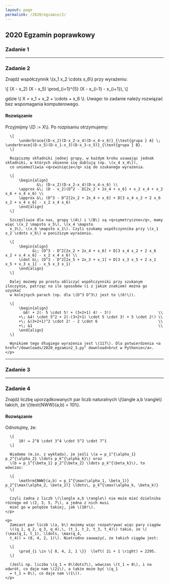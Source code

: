 ```yaml
---
layout: page
permalink: /2020/egzamin/2/
---
```


## 2020 Egzamin poprawkowy

### Zadanie 1

---

### Zadanie 2

Znajdź współczynnik \\(x_1 x_2 \cdots x_6\\) przy wyrażeniu:

\\[
    (X - x_2) (X - x_5) \prod_{i=1}^{5} (X - x_{i-1} - x_{i+1}),
\\]

gdzie \\( X = x_1 + x_2 + \cdots + x_6 \\). *Uwaga:* to zadanie należy rozwiązać bez wspomagania komputerowego.

<div data-collapse>
  <h4 class="collapsible">Rozwiązanie</h4>
  <div class="solution">
    <p>
      Przyjmijmy \(D := X\). Po rozpisaniu otrzymujemy:

      \[
          \underbrace{(D-x_2)(D-x_2-x_4)(D-x_4-x_6)}_{\text{grupa } A} \; \underbrace{(D-x_5)(D-x_1-x_3)(D-x_3-x_5)}_{\text{grupa } B}.
      \]

      Rozpiszmy składniki jednej grupy, w każdym kroku usuwając jednak składniki, w których zmienne się dublują (np. \(x_4 x_4\)),
      co uniemożliwia <q>zwinięcie</q> się do szukanego wyrażenia.

      \[
          \begin{align}
                  &\; (D-x_2)(D-x_2-x_4)(D-x_4-x_6) \\
          \approx &\; (D - x_2)(D^2 - D[2x_2 + 2x_4 + x_6] + x_2 x_4 + x_2 x_6 + x_4 x_6) \\
          \approx &\; (D^3 - D^2[2x_2 + 2x_4 + x_6] + D[3 x_4 x_2 + 2 x_6 x_2 + x_4 x_6] - x_2 x_4 x_6)
          \end{align}
      \]

      Szczęśliwie dla nas, grupy \(A\) i \(B\) są <q>symetryczne</q>, mamy więc \(x_2 \mapsto x_5\), \(x_4 \mapsto
      x_3\), \(x_6 \mapsto x_1\). Czyli szukamy współczynnika przy \(x_1 x_2 \cdots x_6\) w poniższym wyrażeniu.

      \[
          \begin{align}
                &\; (D^3 - D^2[2x_2 + 2x_4 + x_6] + D[3 x_4 x_2 + 2 x_6 x_2 + x_4 x_6] - x_2 x_4 x_6) \\
          \cdot &\; (D^3 - D^2[2x_5 + 2x_3 + x_1] + D[3 x_3 x_5 + 2 x_1 x_5 + x_3 x_1] - x_5 x_3 x_1)
          \end{align}
      \]

      Dalej możemy po prostu obliczyć współczynniki przy szukanym iloczynie, patrząc na ile sposobów (i z jakim znakiem) można go uzyskać
      w kolejnych parach (np. dla \(D^3 D^3\) jest to \(6!\)).

      \[
          \begin{align}
            &6! + 2(- 5 \cdot 5! + (3+2+1) 4! - 3!)                     \\
          +\; &4! \cdot 5^2 + 2(-(3+2+1) \cdot 5 \cdot 3! + 5 \cdot 2!) \\
          +\; &(3+2+1)^2 \cdot 2! - 2 \cdot 6                           \\
          +\; &1                                                        \\
          \end{align}
      \]

      Wynikiem tego długiego wyrażenia jest \(117\). Dla potwierdzenia <a href="/downloads/2020_egzamin2_3.py" download>brut w Pythonie</a>.
    </p>
  </div>
</div>

---

### Zadanie 3

---

### Zadanie 4


Znajdź liczbę uporządkowanych par liczb naturalnych \\(\langle a,b \rangle\\) takich, że \\(\text{NWW}(a,b) = 10!\\).

<div>
  <h4 class="collapsible">Rozwiązanie</h4>
  <div class="solution">
    <p>
      Odnotujmy, że:

      \[
          10! = 2^8 \cdot 3^4 \cdot 5^2 \cdot 7^1
      \]

      Wiadomo (m.in. z wykładu), że jeśli \(a = p_1^{\alpha_1} p_2^{\alpha_2} \ldots p_k^{\alpha_k}\) oraz
      \(b = p_1^{\beta_1} p_2^{\beta_2} \ldots p_k^{\beta_k}\), to wówczas:

      \[
          \mathrm{NWW}(a,b) = p_1^{\max(\alpha_1, \beta_1)} p_2^{\max(\alpha_2, \beta_2)} \ldots\, p_k^{\max(\alpha_k, \beta_k)}
      \]

      Czyli żadna z liczb \(\langle a,b \rangle\) nie może mieć dzielnika różnego od \(2, 3, 5, 7\), a jedna z nich musi
      mieć go w potędze takiej, jak \(10!\).
    </p>

    <p>
      Zamiast par liczb \(a, b\) możemy więc rozpatrywać więc pary ciągów
      \((q_1, q_2, q_3, q_4),\, (t_1, t_2, t_3, t_4)\) takie, że \( (\max(q_1, t_1), \ldots, \max(q_4,
      t_4)) = (8, 4, 2, 1)\). Nietrudno zauważyć, że takich ciągów jest:

      \[
          \prod_{i \in \{ 8, 4, 2, 1 \}}  \left( 2i + 1 \right) = 2295.
      \]

      (Jeśli np. liczba \(q_1 = 0\ldots7\), wówczas \(t_1 = 8\), i na odwrót, co daje nam \(2i\), a także może być \(q_1
      = t_1 = 8\), co daje nam \(1\)).
    </p>
  </div>
</div>
